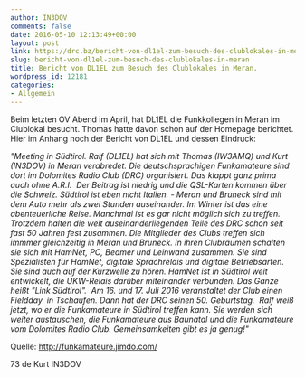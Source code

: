 ```yaml
---
author: IN3DOV
comments: false
date: 2016-05-10 12:13:49+00:00
layout: post
link: https://drc.bz/bericht-von-dl1el-zum-besuch-des-clublokales-in-meran/
slug: bericht-von-dl1el-zum-besuch-des-clublokales-in-meran
title: Bericht von DL1EL zum Besuch des Clublokales in Meran.
wordpress_id: 12181
categories:
- Allgemein
---
```


Beim letzten OV Abend im April, hat DL1EL die Funkkollegen in Meran im Clublokal besucht. Thomas hatte davon schon auf der Homepage berichtet. Hier im Anhang noch der Bericht von DL1EL und dessen Eindruck:


_"Meeting in Südtirol. Ralf (DL1EL) hat sich mit Thomas (IW3AMQ) und Kurt (IN3DOV) in Meran verabredet. Die deutschsprachigen Funkamateure sind dort im Dolomites Radio Club (DRC) organisiert. Das klappt ganz prima auch ohne A.R.I.  Der Beitrag ist niedrig und die QSL-Karten kommen über die Schweiz. Südtirol ist eben nicht Italien. - Meran und Bruneck sind mit dem Auto mehr als zwei Stunden auseinander. Im Winter ist das eine abenteuerliche Reise. Manchmal ist es gar nicht möglich sich zu treffen. Trotzdem halten die weit auseinanderliegenden Teile des DRC schon seit fast 50 Jahren fest zusammen. Die Mitglieder des Clubs treffen sich immmer gleichzeitig in Meran und Bruneck. In ihren Clubräumen schalten sie sich mit HamNet, PC, Beamer und Leinwand zusammen. Sie sind Spezialisten für HamNet, digitale Sprachrelais und digitale Betriebsarten. Sie sind auch auf der Kurzwelle zu hören. HamNet ist in Südtirol weit entwickelt, die UKW-Relais darüber miteinander verbunden. Das Ganze heißt "Link Südtirol".  Am 16. und 17. Juli 2016 veranstaltet der Club einen Fieldday  in Tschaufen. Dann hat der DRC seinen 50. Geburtstag.  Ralf weiß jetzt, wo er die Funkamateure in Südtirol treffen kann. Sie werden sich weiter austauschen, die Funkamateure aus Baunatal und die Funkamateure vom Dolomites Radio Club. Gemeinsamkeiten gibt es ja genug!"_


Quelle: http://funkamateure.jimdo.com/

73 de Kurt IN3DOV
